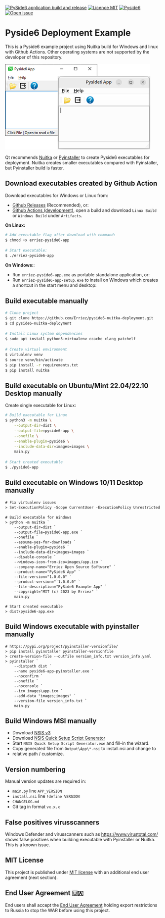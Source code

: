 [![PySide6 application build and release](https://github.com/Erriez/pyside6-nuitka-deployment/actions/workflows/build-release.yml/badge.svg)](https://github.com/Erriez/pyside6-nuitka-deployment/actions/workflows/build-release.yml)
[![Licence MIT](https://img.shields.io/badge/license-MIT-green)](https://github.com/Erriez/pyside6-nuitka-deployment/blob/master/LICENSE)
[![Pyside6](https://img.shields.io/badge/pyside6-v6.5.0-informational)](https://github.com/Erriez/pyside6-nuitka-deployment)
[![Open issue](https://shields.io/github/issues-raw/Erriez/pyside6-nuitka-deployment)](https://github.com/Erriez/pyside6-nuitka-deployment/issues)

# Pyside6 Deployment Example

This is a Pyside6 example project using Nuitka build for Windows and linux with
Github Actions. Other operating systems are not supported by the developer of
this repository.

![Pyside6 app screenshot](screenshots/app-screenshot.png)

Qt recommends [Nuitka](https://doc.qt.io/qtforpython-6/deployment/deployment-nuitka.html) or
[Pyinstaller](https://pyinstaller.org/en/stable/) to create Pyside6 executables for deployment. Nuitka creates smaller
executables compared with Pyinstaller, but Pyinstaller build is faster.

## Download executables created by Github Action

Download executables for Windows or Linux from:

* [Github Releases](https://github.com/Erriez/pyside6-nuitka-deployment/releases) (Recommended), or:
* [Github Actions (development)](https://github.com/Erriez/pyside6-nuitka-test/actions), open
a build and download `Linux Build` or `Windows Build` under `Artifacts`.

**On Linux:**
```bash
# Add executable flag after download with command:
$ chmod +x erriez-pyside6-app
 
# Start executable:
$ ./erriez-pyside6-app
```

**On Windows:**:
* Run `erriez-pyside6-app.exe` as portable standalone application, or:
* Run `erriez-pyside6-app-setup.exe` to install on Windows which creates a shortcut in the start menu and desktop:

## Build executable manually

```bash
# Clone project
$ git clone https://github.com/Erriez/pyside6-nuitka-deployment.git
$ cd pyside6-nuitka-deployment

# Install Linux system dependencies
$ sudo apt install python3-virtualenv ccache clang patchelf

# Create virtual environment
$ virtualenv venv
$ source venv/bin/activate
$ pip install -r requirements.txt
$ pip install nuitka
```

## Build executable on Ubuntu/Mint 22.04/22.10 Desktop manually

Create single executable for Linux:

```bash
# Build executable for Linux
$ python3 -m nuitka \
    --output-dir=dist \
    --output-file=pyside6-app \
    --onefile \
    --enable-plugin=pyside6 \
    --include-data-dir=images=images \
    main.py

# Start created executable
$ ./pyside6-app
```

## Build executable on Windows 10/11 Desktop manually

```
# Fix virtualenv issues
> Set-ExecutionPolicy -Scope CurrentUser -ExecutionPolicy Unrestricted

# Build executable for Windows
> python -m nuitka `
    --output-dir=dist `
    --output-file=pyside6-app.exe `
    --onefile `
    --assume-yes-for-downloads `
    --enable-plugin=pyside6 `
    --include-data-dir=images=images `
    --disable-console `
    --windows-icon-from-ico=images/app.ico `
    --company-name="Erriez Open Source Software" `
    --product-name="PySide6 App" `
    --file-version="1.0.0.0" `
    --product-version="`1.0.0.0" `
    --file-description="PySide6 Example App" `
    --copyright="MIT (c) 2023 by Erriez" `
    main.py

# Start created executable
> dist\pyside6-app.exe
```

## Build Windows executable with pyinstaller manually
```
# https://pypi.org/project/pyinstaller-versionfile/
> pip install pyinstaller pyinstaller-versionfile
> create-version-file --outfile version_info.txt version_info.yaml
> pyinstaller `
    --distpath dist `
    --name pyside6-app-pyinstaller.exe `
    --noconfirm `
    --onefile `
    --noconsole `
    --ico images\app.ico `
    --add-data "images;images" `
    --version-file version_info.txt `
    main.py
```

## Build Windows MSI manually
- Download [NSIS v3](https://nsis.sourceforge.io/Download)
- Download [NSIS Quick Setup Script Generator](https://nsis.sourceforge.io/NSIS_Quick_Setup_Script_Generator)
- Start `NSIS Quick Setup Script Generator.exe` and fill-in the wizard.
- Copy generated file from `Output\App\*.nsi` to install.nsi and change to
- relative path / customize.

## Version numbering

Manual version updates are required in:
- `main.py` line `APP_VERSION`
- `install.nsi` line `!define VERSION`
- `CHANGELOG.md`
- Git tag in format `vx.x.x`

## False positives virusscanners

Windows Defender and virusscanners such as https://www.virustotal.com/ shows
false positives when building executable with Pyinstaller or Nuitka. This is a
known issue.

## MIT License

This project is published under [MIT license](https://github.com/Erriez/pyside6-nuitka-deployment/blob/master/LICENSE)
with an additional end user agreement (next section).

## End User Agreement :ukraine:

End users shall accept the [End User Agreement](https://github.com/Erriez/pyside6-nuitka-deployment/blob/master/END_USER_AGREEMENT.md)
holding export restrictions to Russia to stop the WAR before using this project.
